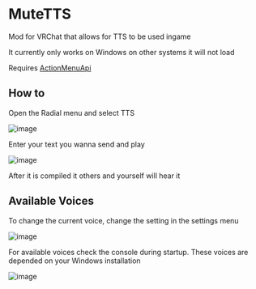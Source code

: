 # MuteTTS

Mod for VRChat that allows for TTS to be used ingame

It currently only works on Windows on other systems it will not load

Requires [ActionMenuApi](https://github.com/gompoc/VRChatMods/tree/master/ActionMenuApi)

## How to
Open the Radial menu and select TTS

![image](https://user-images.githubusercontent.com/20169013/134728721-e257e354-f4cd-4125-b72a-b0de21819425.png)

Enter your text you wanna send and play

![image](https://user-images.githubusercontent.com/20169013/134728796-fc82d20c-40d7-4f9a-9233-10543b4ad2c9.png)

After it is compiled it others and yourself will hear it

## Available Voices

To change the current voice, change the setting in the settings menu

![image](https://user-images.githubusercontent.com/20169013/134728430-7cac308c-3897-44c0-ab49-8313c3c71181.png)

For available voices check the console during startup. These voices are depended on your Windows installation

![image](https://user-images.githubusercontent.com/20169013/134728320-3606e5f7-5377-40b1-a3e6-0f6f84c76264.png)
